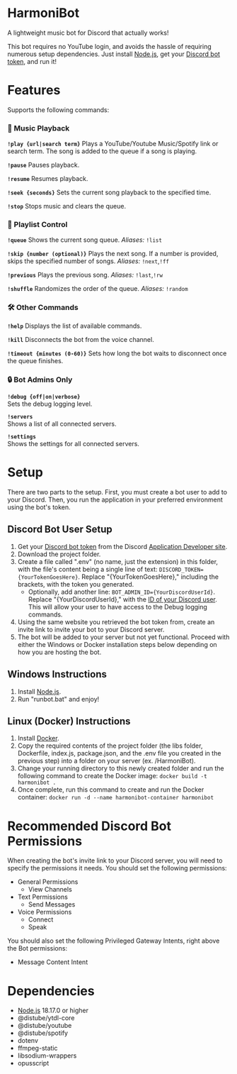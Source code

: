 # HarmoniBot
A lightweight music bot for Discord that actually works!

This bot requires no YouTube login, and avoids the hassle of requiring numerous setup dependencies. Just install [Node.js](https://nodejs.org/), get your [Discord bot token](https://www.writebots.com/discord-bot-token/), and run it!

# Features
Supports the following commands:

### 🎵 Music Playback

**`!play {url|search term}`**
Plays a YouTube/Youtube Music/Spotify link or search term.
The song is added to the queue if a song is playing.

**`!pause`**
Pauses playback.

**`!resume`**
Resumes playback.

**`!seek {seconds}`**
Sets the current song playback to the specified time.

**`!stop`**
Stops music and clears the queue.

### 📀 Playlist Control

**`!queue`**
Shows the current song queue.
*Aliases:* `!list`

**`!skip {number (optional)}`**
Plays the next song.
If a number is provided, skips the specified number of songs.
*Aliases:* `!next`,`!ff`

**`!previous`**
Plays the previous song.
*Aliases:* `!last`,`!rw`

**`!shuffle`**
Randomizes the order of the queue.
*Aliases:* `!random`

### 🛠️ Other Commands

**`!help`**
Displays the list of available commands.

**`!kill`**
Disconnects the bot from the voice channel.

**`!timeout {minutes (0-60)}`**
Sets how long the bot waits to disconnect once the queue finishes.

### 🔒 Bot Admins Only

**`!debug {off|on|verbose}`**  
Sets the debug logging level.

**`!servers`**  
Shows a list of all connected servers.

**`!settings`**  
Shows the settings for all connected servers.

# Setup

There are two parts to the setup. First, you must create a bot user to add to your Discord. Then, you run the application in your preferred environment using the bot's token.

## Discord Bot User Setup

1) Get your [Discord bot token](https://www.writebots.com/discord-bot-token/) from the Discord [Application Developer site](https://discord.com/developers/applications).
2) Download the project folder.
3) Create a file called ".env" (no name, just the extension) in this folder, with the file's content being a single line of text: `DISCORD_TOKEN={YourTokenGoesHere}`. Replace "{YourTokenGoesHere}," including the brackets, with the token you generated.
    - Optionally, add another line: `BOT_ADMIN_ID={YourDiscordUserId}`. Replace "{YourDiscordUserId}," with the [ID of your Discord user](https://support.discord.com/hc/en-us/articles/206346498-Where-can-I-find-my-User-Server-Message-ID). This will allow your user to have access to the Debug logging commands.
4) Using the same website you retrieved the bot token from, create an invite link to invite your bot to your Discord server.
5) The bot will be added to your server but not yet functional. Proceed with either the Windows or Docker installation steps below depending on how you are hosting the bot.

## Windows Instructions
1) Install [Node.js](https://nodejs.org/).
2) Run "runbot.bat" and enjoy!

## Linux (Docker) Instructions
1) Install [Docker](https://docs.docker.com/engine/install/).
2) Copy the required contents of the project folder (the libs folder, Dockerfile, index.js, package.json, and the .env file you created in the previous step) into a folder on your server (ex. /HarmoniBot).
3) Change your running directory to this newly created folder and run the following command to create the Docker image: `docker build -t harmonibot .`
4) Once complete, run this command to create and run the Docker container: `docker run -d --name harmonibot-container harmonibot`

# Recommended Discord Bot Permissions
When creating the bot's invite link to your Discord server, you will need to specify the permissions it needs. You should set the following permissions:

- General Permissions
    - View Channels
- Text Permissions
    - Send Messages
- Voice Permissions
    - Connect
    - Speak

You should also set the following Privileged Gateway Intents, right above the Bot permissions:
- Message Content Intent

# Dependencies
- [Node.js](https://nodejs.org/) 18.17.0 or higher
- @distube/ytdl-core
- @distube/youtube
- @distube/spotify
- dotenv
- ffmpeg-static
- libsodium-wrappers
- opusscript